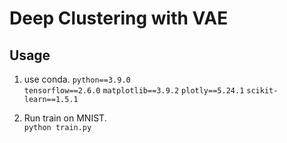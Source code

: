 # Deep Clustering with VAE


## Usage
1. use conda.
`python==3.9.0`\
`tensorflow==2.6.0`
`matplotlib==3.9.2`
`plotly==5.24.1`
`scikit-learn==1.5.1`

2. Run train on MNIST.   
`python train.py`     

 



